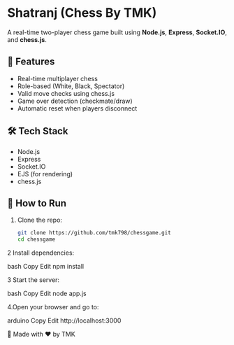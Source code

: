 # Shatranj (Chess By TMK)

A real-time two-player chess game built using **Node.js**, **Express**, **Socket.IO**, and **chess.js**.

## 🚀 Features

- Real-time multiplayer chess
- Role-based (White, Black, Spectator)
- Valid move checks using chess.js
- Game over detection (checkmate/draw)
- Automatic reset when players disconnect

## 🛠️ Tech Stack

- Node.js
- Express
- Socket.IO
- EJS (for rendering)
- chess.js

## 🔧 How to Run

1. Clone the repo:
   ```bash
   git clone https://github.com/tmk798/chessgame.git
   cd chessgame
2   Install dependencies:

bash
Copy
Edit
npm install

3 Start the server:

bash
Copy
Edit
node app.js

4.Open your browser and go to:

arduino
Copy
Edit
http://localhost:3000

👑 Made with ❤️ by TMK
